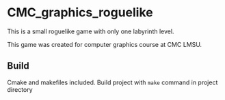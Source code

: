 # CMC_graphics_roguelike

This is a small roguelike game with only one labyrinth level.

This game was created for computer graphics course at CMC LMSU.

## Build

Cmake and makefiles included. Build project with ```make``` command in project directory
